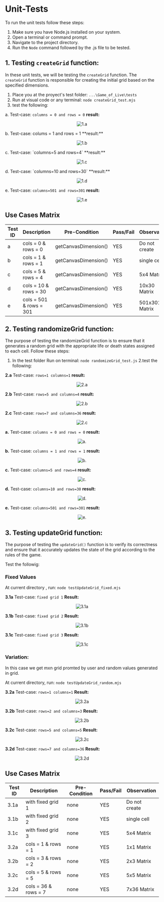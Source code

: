 # Unit-Tests

To run the unit tests follow these steps:

1. Make sure you have Node.js installed on your system.
2. Open a terminal or command prompt.
3. Navigate to the project directory.
4. Run the `Node` command followed by the .js file to be tested.


## 1. Testing `createGrid` function:

In these unit tests, we will be testing the `createGrid` function. The `createGrid` function is responsible for creating the initial grid based on the specified dimensions.
1. Place you at the proyect's test folder: `...\Game_of_Live\tests` 
2. Run at visual code or any terminal: `node createGrid_test.mjs`  
3. test the following:

a. Test-case: `columns = 0 and rows = 0`
**result:**

<p align="center">
  <img src="https://github.com/gamurigm/Game_of_Life/blob/main/tests/img/1.a-test.PNG" alt="1.a">
</p>
b. Test-case: colums = 1 and rows = 1
**result:**

<p align="center">
  <img src="https://github.com/gamurigm/Game_of_Life/blob/main/tests/img/1.b-test.PNG" alt="1.b">
</p>
c. Test-case: `columns=5 and rows=4`
**result:**

<p align="center">
  <img src="https://github.com/gamurigm/Game_of_Life/blob/main/tests/img/1.c-test.PNG" alt="1.c">
</p>
d. Test-case: `columns=10 and rows=30`
**result:**

<p align="center">
  <img src="https://github.com/gamurigm/Game_of_Life/blob/main/tests/img/1.d-test.PNG" alt="1.d">
</p>

e. Test-case: `columns=501 and rows=301`
**result:**

<p align="center">
  <img src="https://github.com/gamurigm/Game_of_Life/blob/main/tests/img/1.e-test.PNG" alt="1.e">
</p>

## Use Cases Matrix

| Test ID | Description           | Pre-Condition        | Pass/Fail | Observation  |  
| --------| --------------------- | -------------------- | --------- |--------------|
| a       | cols = 0 & rows = 0   | getCanvasDimension() |   YES     | Do not create |                 
| b       | cols = 1 & rows = 1   | getCanvasDimension() |   YES     | single cell  |             
| c       | cols = 5 & rows = 4   | getCanvasDimension() |   YES     |   5x4 Matrix |                   
| d       | cols = 10 & rows = 30 | getCanvasDimension() |   YES     |  10x30 Matrix |                    
| e       | cols = 501 & rows = 301 | getCanvasDimension() |   YES     | 501x301 Matrix             |         



## 2. Testing randomizeGrid function:
The purpose of testing the randomizeGrid function is to ensure that it generates a random grid with the appropriate life or death states assigned to each cell.
Follow these steps:
1. In the test folder Run on terminal: `node randomizeGrid_test.js`
2.test the following:

**2.a** Test-case: `rows=1 columns=1`
**result:**

<p align="center">
  <img src="https://github.com/gamurigm/Game_of_Life/blob/main/tests/img/2.a.PNG" alt="2.a">
</p>

**2.b** Test-case: `rows=5 and columns=4`
**result:**

<p align="center">
  <img src="https://github.com/gamurigm/Game_of_Life/blob/main/tests/img/2.b.PNG" alt="2.b">
</p>

**2.c** Test-case: `rows=7 and columns=36`
**result:**

<p align="center">
  <img src="https://github.com/gamurigm/Game_of_Life/blob/main/tests/img/2.c.PNG" alt="2.c">
</p>

**a.** Test-case: `columns = 0 and rows = 0`
**result:** 

<p align="center">
  <img src="https://github.com/gamurigm/Game_of_Life/blob/main/tests/img/1.a-test.PNG" alt="a.">
</p>

**b.** Test-case: `columns = 1 and rows = 1`
**result:**

<p align="center">
  <img src="https://github.com/gamurigm/Game_of_Life/blob/main/tests/img/1.b-test.PNG" alt="b.">
</p>

**c.** Test-case: `columns=5 and rows=4`
**result:**

<p align="center">
  <img src="https://github.com/gamurigm/Game_of_Life/blob/main/tests/img/1.c-test.PNG" alt="c.">
</p>

**d.** Test-case: `columns=10 and rows=30`
**result:**

<p align="center">
  <img src="https://github.com/gamurigm/Game_of_Life/blob/main/tests/img/1.d-test.PNG" alt="d.">
</p>

**e.** Test-case: `columns=501 and rows=301`
**result:**

<p align="center">
  <img src="https://github.com/gamurigm/Game_of_Life/blob/main/tests/img/1.e-test.PNG" alt="e.">
</p>


## 3. Testing updateGrid function:
The purpose of testing the `updateGrid()` function is to verify its correctness and ensure that it accurately updates the state of the grid according to the rules of the game.

Test the followig:

### Fixed Values
At current directory , run: `node testUpdateGrid_fixed.mjs`

**3.1a** Test-case: `fixed grid 1`
**Result:**

<p align="center">
  <img src="https://github.com/gamurigm/Game_of_Life/blob/main/tests/img/3.1a.PNG" alt="3.1a">
</p>

**3.1b** Test-case: `fixed grid 2`
**Result:**

<p align="center">
  <img src="https://github.com/gamurigm/Game_of_Life/blob/main/tests/img/3.1b.PNG" alt="3.1b">
</p>

**3.1c** Test-case: `fixed grid 3`
**Result:**

<p align="center">
  <img src="https://github.com/gamurigm/Game_of_Life/blob/main/tests/img/3.1c.PNG" alt="3.1c">
</p>

### Variation:
In this case we get mxn grid promted by user and random values generated in grid.

At current directory, run: `node testUpdateGrid_random.mjs`

**3.2a** Test-case: `rows=1 columns=1`
**Result:**

<p align="center">
  <img src="https://github.com/gamurigm/Game_of_Life/blob/main/tests/img/3.2a.PNG" alt="3.2a">
</p>

**3.2b** Test-case: `rows=2 and columns=3`
**Result:**

<p align="center">
  <img src="https://github.com/gamurigm/Game_of_Life/blob/main/tests/img/3.2b.PNG" alt="3.2b">
</p>

**3.2c** Test-case: `rows=5 and columns=5`
**Result:**

<p align="center">
  <img src="https://github.com/gamurigm/Game_of_Life/blob/main/tests/img/3.2c.PNG" alt="3.2c">
</p>

**3.2d** Test-case: `rows=7 and columns=36`
**Result:**

<p align="center">
  <img src="https://github.com/gamurigm/Game_of_Life/blob/main/tests/img/3.2d.PNG" alt="3.2d">
</p>


## Use Cases Matrix

| Test ID | Description           | Pre-Condition   | Pass/Fail | Observation   |  
| --------| --------------------- | --------------- | --------- |-------------- |
| 3.1a    | with fixed grid 1   | none              |   YES     | Do not create |               
| 3.1b    | with fixed grid 2   | none              |   YES     | single cell   |            
| 3.1c    | with fixed grid 3   | none              |   YES     |   5x4 Matrix  |                   
| 3.2a    | cols = 1 & rows = 1 | none              |   YES     |  1x1 Matrix   |                   
| 3.2b    | cols = 3 & rows = 2 | none              |   YES     | 2x3 Matrix    |                    
| 3.2c    | cols = 5 & rows = 5 | none              |   YES     | 5x5 Matrix    |                   
| 3.2d    | cols = 36 & rows = 7 | none             |   YES     | 7x36 Matrix   |                  


